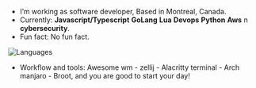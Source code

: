 - I’m working as software developer, Based in Montreal, Canada.
- Currently: **Javascript/Typescript** **GoLang** **Lua**  **Devops** **Python** **Aws** n **cybersecurity**.
- Fun fact: No fun fact.

![Languages](https://github-readme-stats.vercel.app/api/top-langs/?username=azizgharbi&theme=merko)

- Workflow and tools: Awesome wm - zellij - Alacritty terminal - Arch manjaro - Broot, and you are good to start your day!
